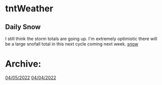 # tntWeather
## Daily Snow
I still think the storm totals are going up. I'm extremely optimistic there will be a large snofall total in this next cycle coming next week. 
[snow](GFSSY_NU2022040712F114.gif)


# Archive:
[04/05/2022](04-05-2022.md)
[04/04/2022](04-04-2022.md)
